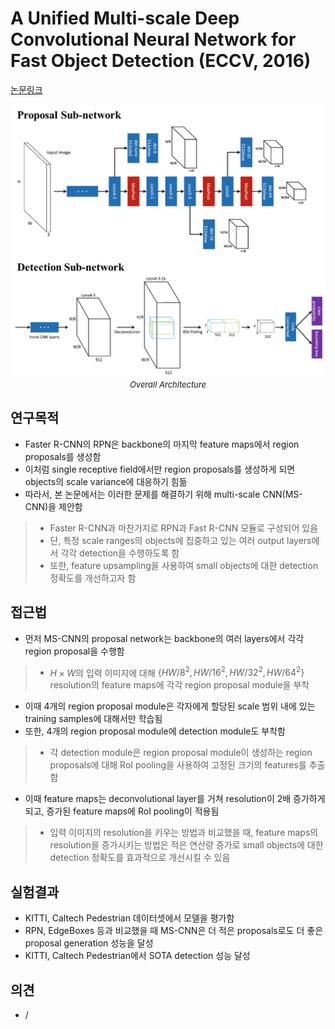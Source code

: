 # A Unified Multi-scale Deep Convolutional Neural Network for Fast Object Detection (ECCV, 2016)

[논문링크](https://link.springer.com/chapter/10.1007/978-3-319-46493-0_22)

<p align="center">
    <img width="700" alt='fig1' src="./img/02_20_01.png?raw=true"></br>
    <em><font size=2>Overall Architecture</font></em>
</p>

## 연구목적
- Faster R-CNN의 RPN은 backbone의 마지막 feature maps에서 region proposals를 생성함
- 이처럼 single receptive field에서만 region proposals를 생성하게 되면 objects의 scale variance에 대응하기 힘듦
- 따라서, 본 논문에서는 이러한 문제를 해결하기 위해 multi-scale CNN(MS-CNN)을 제안함
> - Faster R-CNN과 마찬가지로 RPN과 Fast R-CNN 모듈로 구성되어 있음
> - 단, 특정 scale ranges의 objects에 집중하고 있는 여러 output layers에서 각각 detection을 수행하도록 함
> - 또한, feature upsampling을 사용하여 small objects에 대한 detection 정확도를 개선하고자 함

## 접근법
- 먼저 MS-CNN의 proposal network는 backbone의 여러 layers에서 각각 region proposal을 수행함
> - $H\times{W}$의 입력 이미지에 대해 $\{HW/8^2, HW/16^2, HW/32^2, HW/64^2\}$ resolution의 feature maps에 각각 region proposal module을 부착
- 이때 4개의 region proposal module은 각자에게 할당된 scale 범위 내에 있는 training samples에 대해서만 학습됨
- 또한, 4개의 region proposal module에 detection module도 부착함
> - 각 detection module은 region proposal module이 생성하는 region proposals에 대해 RoI pooling을 사용하여 고정된 크기의 features를 추출함
- 이때 feature maps는 deconvolutional layer를 거쳐 resolution이 2배 증가하게 되고, 증가된 feature maps에 RoI pooling이 적용됨
> - 입력 이미지의 resolution을 키우는 방법과 비교했을 때, feature maps의 resolution을 증가시키는 방법은 적은 연산량 증가로 small objects에 대한 detection 정확도를 효과적으로 개선시킬 수 있음

## 실험결과
- KITTI, Caltech Pedestrian 데이터셋에서 모델을 평가함
- RPN, EdgeBoxes 등과 비교했을 때 MS-CNN은 더 적은 proposals로도 더 좋은 proposal generation 성능을 달성 
- KITTI, Caltech Pedestrian에서 SOTA detection 성능 달성

## 의견
- / 